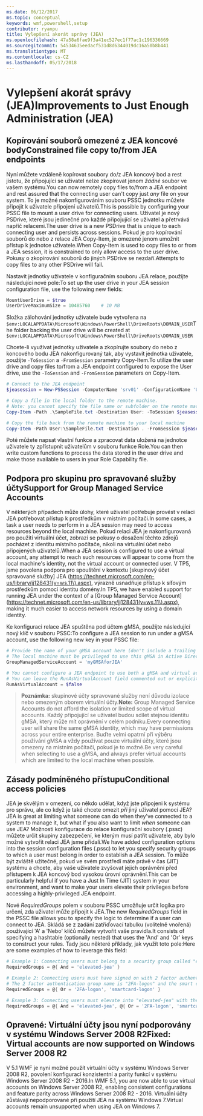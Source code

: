 ```yaml
---
ms.date: 06/12/2017
ms.topic: conceptual
keywords: wmf,powershell,setup
contributor: ryanpu
title: Vylepšení akorát správy (JEA)
ms.openlocfilehash: 47a58a6fae9f3a41ec527ec1f77ac1c196336669
ms.sourcegitcommit: 54534635eedacf531d8d6344019dc16a50b8b441
ms.translationtype: MT
ms.contentlocale: cs-CZ
ms.lasthandoff: 05/17/2018
---
```

# <a name="improvements-to-just-enough-administration-jea"></a><span data-ttu-id="7c6bc-103">Vylepšení akorát správy (JEA)</span><span class="sxs-lookup"><span data-stu-id="7c6bc-103">Improvements to Just Enough Administration (JEA)</span></span>

## <a name="constrained-file-copy-tofrom-jea-endpoints"></a><span data-ttu-id="7c6bc-104">Kopírování souborů omezené z JEA koncové body</span><span class="sxs-lookup"><span data-stu-id="7c6bc-104">Constrained file copy to/from JEA endpoints</span></span>

<span data-ttu-id="7c6bc-105">Nyní můžete vzdáleně kopírovat soubory do/z JEA koncový bod a rest jistotu, že připojující se uživatel nelze zkopírovat jenom *žádné* soubor ve vašem systému.</span><span class="sxs-lookup"><span data-stu-id="7c6bc-105">You can now remotely copy files to/from a JEA endpoint and rest assured that the connecting user can't copy just *any* file on your system.</span></span>
<span data-ttu-id="7c6bc-106">To je možné nakonfigurováním souboru PSSC jednotku můžete připojit k uživatele připojení uživatelů.</span><span class="sxs-lookup"><span data-stu-id="7c6bc-106">This is possible by configuring your PSSC file to mount a user drive for connecting users.</span></span>
<span data-ttu-id="7c6bc-107">Uživatel je nový PSDrive, které jsou jedinečné pro každé připojující se uživatel a přetrvává napříč relacemi.</span><span class="sxs-lookup"><span data-stu-id="7c6bc-107">The user drive is a new PSDrive that is unique to each connecting user and persists across sessions.</span></span>
<span data-ttu-id="7c6bc-108">Pokud je pro kopírování souborů do nebo z relace JEA Copy-Item, je omezené jenom umožnit přístup k jednotce uživatele.</span><span class="sxs-lookup"><span data-stu-id="7c6bc-108">When Copy-Item is used to copy files to or from a JEA session, it is constrained to only allow access to the user drive.</span></span>
<span data-ttu-id="7c6bc-109">Pokusy o zkopírování souborů do jiných PSDrive se nezdaří.</span><span class="sxs-lookup"><span data-stu-id="7c6bc-109">Attempts to copy files to any other PSDrive will fail.</span></span>

<span data-ttu-id="7c6bc-110">Nastavit jednotky uživatele v konfiguračním souboru JEA relace, použijte následující nové pole:</span><span class="sxs-lookup"><span data-stu-id="7c6bc-110">To set up the user drive in your JEA session configuration file, use the following new fields:</span></span>

```powershell
MountUserDrive = $true
UserDriveMaximumSize = 10485760    # 10 MB
```

<span data-ttu-id="7c6bc-111">Složka zálohování jednotky uživatele bude vytvořena na `$env:LOCALAPPDATA\Microsoft\Windows\PowerShell\DriveRoots\DOMAIN_USER`</span><span class="sxs-lookup"><span data-stu-id="7c6bc-111">The folder backing the user drive will be created at `$env:LOCALAPPDATA\Microsoft\Windows\PowerShell\DriveRoots\DOMAIN_USER`</span></span>

<span data-ttu-id="7c6bc-112">Chcete-li využívat jednotky uživatele a zkopírujte soubory do nebo z koncového bodu JEA nakonfigurovaný tak, aby vystavit jednotka uživatele, použijte `-ToSession` a `-FromSession` parametry Copy-Item.</span><span class="sxs-lookup"><span data-stu-id="7c6bc-112">To utilize the user drive and copy files to/from a JEA endpoint configured to expose the User drive, use the `-ToSession` and `-FromSession` parameters on Copy-Item.</span></span>

```powershell
# Connect to the JEA endpoint
$jeasession = New-PSSession -ComputerName 'srv01' -ConfigurationName 'UserDemo'

# Copy a file in the local folder to the remote machine.
# Note: you cannot specify the file name or subfolder on the remote machine. You must exactly type "User:"
Copy-Item -Path .\SampleFile.txt -Destination User: -ToSession $jeasession

# Copy the file back from the remote machine to your local machine
Copy-Item -Path User:\SampleFile.txt -Destination . -FromSession $jeasession
```

<span data-ttu-id="7c6bc-113">Poté můžete napsat vlastní funkce a zpracovat data uložená na jednotce uživatele ty zpřístupnit uživatelům v souboru funkce Role.</span><span class="sxs-lookup"><span data-stu-id="7c6bc-113">You can then write custom functions to process the data stored in the user drive and make those available to users in your Role Capability file.</span></span>

## <a name="support-for-group-managed-service-accounts"></a><span data-ttu-id="7c6bc-114">Podpora pro skupinu pro spravované služby účty</span><span class="sxs-lookup"><span data-stu-id="7c6bc-114">Support for Group Managed Service Accounts</span></span>

<span data-ttu-id="7c6bc-115">V některých případech může úlohy, které uživatel potřebuje provést v relaci JEA potřebovat přístup k prostředkům v místním počítači.</span><span class="sxs-lookup"><span data-stu-id="7c6bc-115">In some cases, a task a user needs to perform in a JEA session may need to access resources beyond the local machine.</span></span>
<span data-ttu-id="7c6bc-116">Pokud relaci JEA je nakonfigurovaná pro použití virtuální účet, zobrazí se pokusy o dosažení těchto zdrojů pocházet z identitu místního počítače, nikoli na virtuální účet nebo připojených uživatelů.</span><span class="sxs-lookup"><span data-stu-id="7c6bc-116">When a JEA session is configured to use a virtual account, any attempt to reach such resources will appear to come from the local machine's identity, not the virtual account or connected user.</span></span>
<span data-ttu-id="7c6bc-117">V TP5, jsme povolena podpora pro spouštění v kontextu [skupinový účet spravované služby] JEA (https://technet.microsoft.com/en-us/library/jj128431(v=ws.11\).aspx), výrazně usnadňuje přístup k síťovým prostředkům pomocí identitu domény.</span><span class="sxs-lookup"><span data-stu-id="7c6bc-117">In TP5, we have enabled support for running JEA under the context of a [Group Managed Service Account](https://technet.microsoft.com/en-us/library/jj128431(v=ws.11\).aspx), making it much easier to access network resources by using a domain identity.</span></span>

<span data-ttu-id="7c6bc-118">Ke konfiguraci relace JEA spuštěna pod účtem gMSA, použijte následující nový klíč v souboru PSSC:</span><span class="sxs-lookup"><span data-stu-id="7c6bc-118">To configure a JEA session to run under a gMSA account, use the following new key in your PSSC file:</span></span>

```powershell
# Provide the name of your gMSA account here (don't include a trailing $)
# The local machine must be privileged to use this gMSA in Active Directory
GroupManagedServiceAccount = 'myGMSAforJEA'

# You cannot configure a JEA endpoint to use both a gMSA and virtual account
# You can leave the RunAsVirtualAccount field commented out or explicitly set it to false
RunAsVirtualAccount = $false
```

> <span data-ttu-id="7c6bc-119">**Poznámka:** skupinové účty spravované služby není důvodu izolace nebo omezeným oborem virtuální účty.</span><span class="sxs-lookup"><span data-stu-id="7c6bc-119">**Note:** Group Managed Service Accounts do not afford the isolation or limited scope of virtual accounts.</span></span>
> <span data-ttu-id="7c6bc-120">Každý připojující se uživatel budou sdílet stejnou identitu gMSA, který může mít oprávnění v celém podniku.</span><span class="sxs-lookup"><span data-stu-id="7c6bc-120">Every connecting user will share the same gMSA identity, which may have permissions across your entire enterprise.</span></span>
> <span data-ttu-id="7c6bc-121">Buďte velmi opatrní při výběru používání gMSA a vždy používat pouze virtuální účty, které jsou omezeny na místním počítači, pokud je to možné.</span><span class="sxs-lookup"><span data-stu-id="7c6bc-121">Be very careful when selecting to use a gMSA, and always prefer virtual accounts which are limited to the local machine when possible.</span></span>

## <a name="conditional-access-policies"></a><span data-ttu-id="7c6bc-122">Zásady podmíněného přístupu</span><span class="sxs-lookup"><span data-stu-id="7c6bc-122">Conditional access policies</span></span>

<span data-ttu-id="7c6bc-123">JEA je skvělým v omezení, co někdo udělat, když jste připojeni k systému pro správu, ale co když je také chcete omezit *při* jiný uživatel pomocí JEA?</span><span class="sxs-lookup"><span data-stu-id="7c6bc-123">JEA is great at limiting what someone can do when they've connected to a system to manage it, but what if you also want to limit *when* someone can use JEA?</span></span>
<span data-ttu-id="7c6bc-124">Možnosti konfigurace do relace konfigurační soubory (.pssc) můžete určit skupiny zabezpečení, ke kterým musí patřit uživatele, aby bylo možné vytvořit relaci JEA jsme přidali.</span><span class="sxs-lookup"><span data-stu-id="7c6bc-124">We have added configuration options into the session configuration files (.pssc) to let you specify security groups to which a user must belong in order to establish a JEA session.</span></span>
<span data-ttu-id="7c6bc-125">To může být zvláště užitečné, pokud ve svém prostředí máte právě v čas (JIT) systému a chcete, aby vaše uživatele zvyšovat jejich oprávnění před přístupem k JEA koncový bod vysokou úrovní oprávnění.</span><span class="sxs-lookup"><span data-stu-id="7c6bc-125">This can be particularly helpful if you have a Just In Time (JIT) system in your environment, and want to make your users elevate their privileges before accessing a highly-privileged JEA endpoint.</span></span>

<span data-ttu-id="7c6bc-126">Nové *RequiredGroups* polem v souboru PSSC umožňuje určit logika pro určení, zda uživatel může připojit k JEA.</span><span class="sxs-lookup"><span data-stu-id="7c6bc-126">The new *RequiredGroups* field in the PSSC file allows you to specify the logic to determine if a user can connect to JEA.</span></span>
<span data-ttu-id="7c6bc-127">Skládá se z zadání zatřiďovací tabulku (volitelně vnořená) používající 'A' a 'Nebo' klíčů můžete vytvořit vaše pravidla.</span><span class="sxs-lookup"><span data-stu-id="7c6bc-127">It consists of specifying a hashtable (optionally nested) that uses the 'And' and 'Or' keys to construct your rules.</span></span>
<span data-ttu-id="7c6bc-128">Tady jsou některé příklady, jak využít toto pole:</span><span class="sxs-lookup"><span data-stu-id="7c6bc-128">Here are some examples of how to leverage this field:</span></span>

```powershell
# Example 1: Connecting users must belong to a security group called "elevated-jea"
RequiredGroups = @{ And = 'elevated-jea' }

# Example 2: Connecting users must have signed on with 2 factor authentication or a smart card
# The 2 factor authentication group name is "2FA-logon" and the smart card group name is "smartcard-logon"
RequiredGroups = @{ Or = '2FA-logon', 'smartcard-logon' }

# Example 3: Connecting users must elevate into "elevated-jea" with their JIT system and have logged on with 2FA or a smart card
RequiredGroups = @{ And = 'elevated-jea', @{ Or = '2FA-logon', 'smartcard-logon' }}
```

## <a name="fixed-virtual-accounts-are-now-supported-on-windows-server-2008-r2"></a><span data-ttu-id="7c6bc-129">Opravené: Virtuální účty jsou nyní podporovány v systému Windows Server 2008 R2</span><span class="sxs-lookup"><span data-stu-id="7c6bc-129">Fixed: Virtual accounts are now supported on Windows Server 2008 R2</span></span>
<span data-ttu-id="7c6bc-130">V 5.1 WMF je nyní možné použít virtuální účty v systému Windows Server 2008 R2, povolení konfigurací konzistentní a parity funkcí v systému Windows Server 2008 R2 - 2016.</span><span class="sxs-lookup"><span data-stu-id="7c6bc-130">In WMF 5.1, you are now able to use virtual accounts on Windows Server 2008 R2, enabling consistent configurations and feature parity across Windows Server 2008 R2 - 2016.</span></span>
<span data-ttu-id="7c6bc-131">Virtuální účty zůstávají nepodporované při použití JEA na systému Windows 7.</span><span class="sxs-lookup"><span data-stu-id="7c6bc-131">Virtual accounts remain unsupported when using JEA on Windows 7.</span></span>
